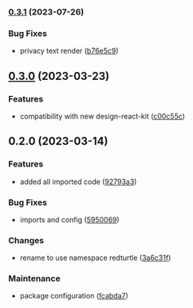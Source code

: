### [0.3.1](https://github.com/RedTurtle/volto-newsletter/compare/v0.3.0...v0.3.1) (2023-07-26)


### Bug Fixes

* privacy text render ([b76e5c9](https://github.com/RedTurtle/volto-newsletter/commit/b76e5c99bf1776db93e3a5bad175842982e94527))

## [0.3.0](https://github.com/RedTurtle/volto-newsletter/compare/v0.2.0...v0.3.0) (2023-03-23)


### Features

* compatibility with new design-react-kit ([c00c55c](https://github.com/RedTurtle/volto-newsletter/commit/c00c55cd3bc0e2b12dab26e7731e158336e70ee5))

## 0.2.0 (2023-03-14)


### Features

* added all imported code ([92793a3](https://github.com/RedTurtle/volto-newsletter/commit/92793a342efdee94baec3536861acc049c566619))


### Bug Fixes

* imports and config ([5950069](https://github.com/RedTurtle/volto-newsletter/commit/59500692fe020a374f7ed13806d1c7938cf365e3))


### Changes

* rename to use namespace redturtle ([3a6c31f](https://github.com/RedTurtle/volto-newsletter/commit/3a6c31f58deb8747d0c7a383dd765b9ec2e8bee0))


### Maintenance

* package configuration ([fcabda7](https://github.com/RedTurtle/volto-newsletter/commit/fcabda7470bcebfd43bcf0b3599febf26a2c25d8))

